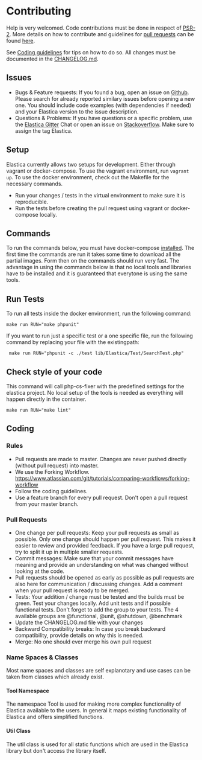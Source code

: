 Contributing
============
Help is very welcomed. Code contributions must be done in respect of [PSR-2](https://github.com/php-fig/fig-standards/blob/master/accepted/PSR-2-coding-style-guide.md).
More details on how to contribute and guidelines for [pull requests](http://elastica.io/contribute/pull-request.html) can be found [here](http://elastica.io/contribute/).

See [Coding guidelines](http://elastica.io/contribute/coding-guidelines.html) for tips on how to do so.
All changes must be documented in the [CHANGELOG.md](https://github.com/ruflin/Elastica/blob/master/CHANGELOG.md).


Issues
------
* Bugs & Feature requests: If you found a bug, open an issue on [Github](https://github.com/ruflin/Elastica/issues). Please search for already reported similary issues before opening a new one. You should include code examples (with dependencies if needed) and your Elastica version to the issue description.
* Questions & Problems: If you have questions or a specific problem, use the [Elastica Gitter](https://gitter.im/ruflin/Elastica) Chat or open an issue on [Stackoverflow](http://stackoverflow.com/questions/tagged/elastica). Make sure to assign the tag Elastica.


Setup
-----
Elastica currently allows two setups for development. Either through vagrant or docker-compose. To use the vagrant environment, run `vagrant up`. To use the docker environment, check out the Makefile for the necessary commands.
* Run your changes / tests in the virtual environment to make sure it is reproducible.
* Run the tests before creating the pull request using vagrant or docker-compose locally.

Commands
--------
To run the commands below, you must have docker-compose [installed](https://docs.docker.com/compose/install/). The first time the commands are run it takes some time to download all the partial images. Form then on the commands should run very fast. The advantage in using the commands below is that no local tools and libraries have to be installed and it is guaranteed that everytone is using the same tools.

## Run Tests

To run all tests inside the docker environment, run the following command:

```
make run RUN="make phpunit"
```

If you want to run just a specific test or a one specific file, run the following command by replacing your file with the existingpath:

```
 make run RUN="phpunit -c ./test lib/Elastica/Test/SearchTest.php"
```

## Check style of your code
This command will call php-cs-fixer with the predefined settings for the elastica project. No local setup of the tools is needed as everything will happen directly in the container.
```
make run RUN="make lint"
```




Coding
------

### Rules
* Pull requests are made to master. Changes are never pushed directly (without pull request) into master.
* We use the Forking Workflow. https://www.atlassian.com/git/tutorials/comparing-workflows/forking-workflow
* Follow the coding guidelines.
* Use a feature branch for every pull request. Don't open a pull request from your master branch.

### Pull Requests
* One change per pull requests: Keep your pull requests as small as possible. Only one change should happen per pull request. This makes it easier to review and provided feedback. If you have a large pull request, try to split it up in multiple smaller requests.
* Commit messages: Make sure that your commit messages have meaning and provide an understanding on what was changed without looking at the code.
* Pull requests should be opened as early as possible as pull requests are also here for communication / discussing changes. Add a comment when your pull request is ready to be merged.
* Tests: Your addition / change must be tested and the builds must be green. Test your changes locally. Add unit tests and if possible functional tests. Don't forget to add the group to your tests. The 4 available groups are @functional, @unit, @shutdown, @benchmark
* Update the CHANGELOG.md file with your changes
* Backward Compatibility breaks: In case you break backward compatibility, provide details on why this is needed.
* Merge: No one should ever merge his own pull request


### Name Spaces & Classes
Most name spaces and classes are self explanotary and use cases can be taken from classes which already exist.

#### Tool Namespace
The namespace Tool is used for making more complex functionality of Elastica available to the users. In general it maps existing functionality of Elastica and offers simplified functions.

#### Util Class
The util class is used for all static functions which are used in the Elastica library but don't access the library itself.
